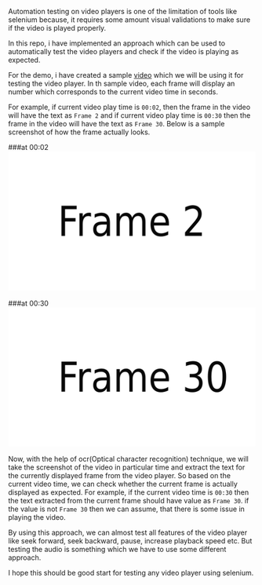 Automation testing on video players is one of the limitation of tools like selenium because, it requires some amount visual validations to make sure if the video is played properly.

In this repo, i have implemented an approach which can be used to automatically test the video players and check if the video is playing as expected.

For the demo, i have created a sample [video](https://www.youtube.com/watch?v=ayjsGkcwWC4) which we will be using it for testing the video player. In th sample video, each frame will display an number which corresponds to the current video time in seconds.

For example, if current video play time is `00:02`, then the frame in the video will have the text as `Frame 2` and if current video play time is `00:30` then the frame in the video will have the text as `Frame 30`. Below is a sample screenshot of how the frame actually looks.

###at 00:02
![sample frame 2](assets/frame_2.png)

###at 00:30
![sample frame 2](assets/frame_30.png)

Now, with the help of ocr(Optical character recognition) technique, we will take the screenshot of the video in particular time and extract the text for the currently displayed frame from the video player. So based on the current video time, we can check whether the current frame is actually displayed as expected.
For example, if the current video time is `00:30` then the text extracted from the current frame should have value as `Frame 30`. if the value is not `Frame 30` then we can assume, that there is some issue in playing the video.

By using this approach, we can almost test all features of the video player like seek forward, seek backward, pause, increase playback speed etc. But testing the audio is something which we have to use some different approach.  

I hope this should be good start for testing any video player using selenium.